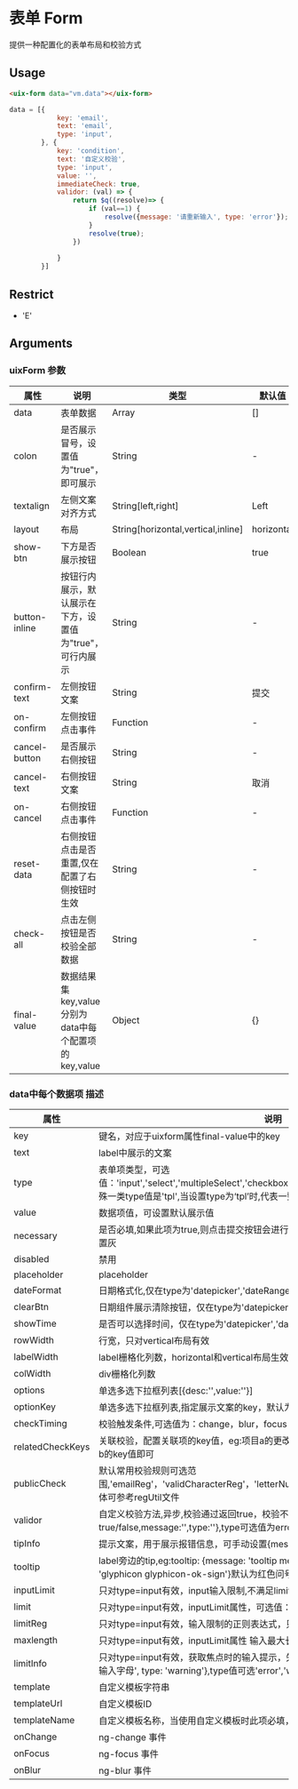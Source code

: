 # 表单 Form

提供一种配置化的表单布局和校验方式


## Usage

``` html
<uix-form data="vm.data"></uix-form>
```
```js
data = [{
            key: 'email',
            text: 'email',
            type: 'input',
        }, {
            key: 'condition',
            text: '自定义校验',
            type: 'input',
            value: '',
            immediateCheck: true,
            validor: (val) => {
                return $q((resolve)=> {
                    if (val==1) {
                        resolve({message: '请重新输入', type: 'error'});
                    }
                    resolve(true);
                })
                
            }
        }]
```
## Restrict
- 'E'

## Arguments

### uixForm 参数
| 属性 | 说明 | 类型 | 默认值 |
| --- | --- | --- | --- |
| data | 表单数据 | Array | [] |
| colon | 是否展示冒号，设置值为"true"，即可展示 | String | - |
| textalign | 左侧文案对齐方式 | String[left,right] | Left |
| layout | 布局 | String[horizontal,vertical,inline] | horizontal |
| show-btn | 下方是否展示按钮 | Boolean | true |
| button-inline | 按钮行内展示，默认展示在下方，设置值为"true"，可行内展示 | String | - |
| confirm-text | 左侧按钮文案 | String | 提交 |
| on-confirm | 左侧按钮点击事件 | Function | - |
| cancel-button | 是否展示右侧按钮 | String | - |
| cancel-text | 右侧按钮文案 | String | 取消 |
| on-cancel | 右侧按钮点击事件 | Function | - |
| reset-data | 右侧按钮点击是否重置,仅在配置了右侧按钮时生效 | String | - |
| check-all | 点击左侧按钮是否校验全部数据 | String | - |
| final-value | 数据结果集key,value分别为data中每个配置项的key,value | Object | {} |

### data中每个数据项 描述
| 属性 | 说明 | 类型 | 默认值 |
| --- | --- | --- | --- |
| key | 键名，对应于uixform属性final-value中的key | String | - |
| text | label中展示的文案 | String | - |
| type | 表单项类型，可选值：'input','select','multipleSelect','checkbox','radio','datepicker','dateRange'，特殊一类type值是'tpl',当设置type为‘tpl’时,代表一整行都是自定义模板生成 | String | - |
| value | 数据项值，可设置默认展示值 | String/Object | - |
| necessary | 是否必填,如果此项为true,则点击提交按钮会进行空值校验，如果校验不通过则提交按钮置灰 | Boolean | False |
| disabled | 禁用 | Boolean | False |
| placeholder | placeholder | String | - |
| dateFormat | 日期格式化,仅在type为'datepicker','dateRange'情况下生效 | String | - |
| clearBtn | 日期组件展示清除按钮，仅在type为'datepicker','dateRange'情况下生效 | Boolean | False |
| showTime | 是否可以选择时间，仅在type为'datepicker','dateRange'情况下生效 | Boolean | False |
| rowWidth | 行宽，只对vertical布局有效 | Number | 6 |
| labelWidth | label栅格化列数，horizontal和vertical布局生效 | Number | horizontal：2，vertical：6 |
| colWidth | div栅格化列数 | Number | inline:3,horizontal:4,vertical:8 |
| options | 单选多选下拉框列表[{desc:'',value:''}] | Array | - |
| optionKey | 单选多选下拉框列表,指定展示文案的key，默认为'desc' |  |  |
| checkTiming | 校验触发条件,可选值为：change，blur，focus | [] | - |
| relatedCheckKeys | 关联校验，配置关联项的key值，eg:项目a的更改触发b校验，则在a中设置此配置项值为b的key值即可 | [] | - |
| publicCheck | 默认常用校验规则可选范围,'emailReg'，'validCharacterReg'，'letterNumberReg'，'mobileRegTwelveNum'具体可参考regUtil文件 | [] | - |
| validor | 自定义校验方法,异步,校验通过返回true，校验不通过返回{isPassed: true/false,message:'',type:''},type可选值为error,warning,success | Function |  |
| tipInfo | 提示文案，用于展示报错信息，可手动设置{message:'',type:''} | {} | - |
| tooltip | label旁边的tip,eg:tooltip: {message: 'tooltip message',color: '#ff552e',icon: 'glyphicon glyphicon-ok-sign'}默认为红色问号提示 | Object | - |
| inputLimit | 只对type=input有效，input输入限制,不满足limit设置的将不能输入 | {} | - |
| limit | 只对type=input有效，inputLimit属性，可选值：number, letter,letterNumber | String | - |
| limitReg | 只对type=input有效，输入限制的正则表达式，只能输入满足匹配条件的字符 |  |  |
| maxlength | 只对type=input有效，inputLimit属性 输入最大长度 | Number | - |
| limitInfo | 只对type=input有效，获取焦点时的输入提示，失去焦点即消失，eg: {message: '只能输入字母', type: 'warning'},type值可选'error','warning','success' |  |  |
| template | 自定义模板字符串 | String | - |
| templateUrl | 自定义模板ID | String | - |
| templateName | 自定义模板名称，当使用自定义模板时此项必填，且名称在当前uixForm组件中唯一 | String | - |
| onChange | ng-change 事件 | Function | -tooltip |
| onFocus | ng-focus 事件 |  |  |
| onBlur | ng-blur 事件 |  |  |
